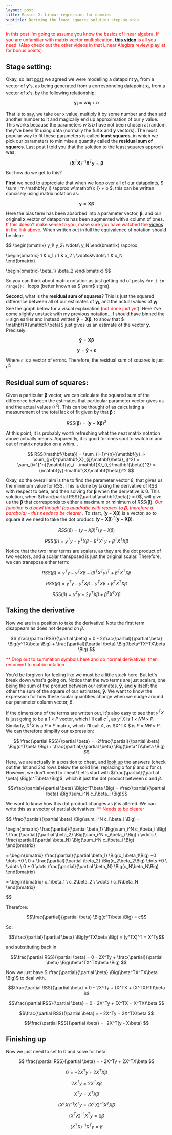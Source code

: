 ```yaml
---
layout: post
title: Basics 2. Linear regression for dummies
subtitle: Deriving the least squares solution step-by-step
---
```


<span style="color:red"> In this post I'm going to assume you know the basics of linear algebra. If you are unfamiliar
 with matrix vector multiplication, [**this video**](https://www.youtube.com/watch?v=qGhfoT807l0) is all you need. (Also check out the
 other videos in that Linear Alegbra review playlist for bonus points) </span>
 
## Stage setting:
 
Okay, so last [post](../2017-01-02-lines-of-best-fit) we agreed we were modelling a datapoint $\mathbf{y}_i$, from a vector of $\mathbf{y}$'s, as being
generated from a corresponding datapoint $\mathbf{x}_i$, from a vector of $\mathbf{x}$'s, by the following relationship:

$$ \mathbf{y_i} \approx  w\mathbf{x_i} + b $$

That is to say, we take our x value, multiply it by some number and then add another number to it and magically end
 up approximation of our y value. This works because the parameters $w$ & $b$ have not been chosen
 at random, they've been fit using data (normally the full $\mathbf{x}$ and $\mathbf{y}$ vectors). The most popular way to fit these parameters is called **least squares**, in which
 we pick our parameters to minimise a quantity called the **residual sum of squares**. Last post I told you that the
 solution to the least squares approch was: 
  
$$ (\mathbf{X}^T\mathbf{X})^{-1}\mathbf{X}^{T}\mathbf{y} = \mathbf{\beta} $$

But how do we get to this?

**First** we need to appreciate that when we loop over all of our datapoints, $ \sum_i^n \mathbf{y_i} \approx  w\mathbf{x_i} + b $,
this can be written concisely using matrix notation as:

$$ \mathbf{y} \approx \mathbf{X}\mathbf{\beta} $$ 

Here the bias term has been absorbed into a parameter vector, $\mathbf{\beta}$, and our original $\mathbf{x}$ vector of datapoints
has been augmented with a column of ones. <span style="color:red"> If this doesn't make sense to you, make sure you have watched the [videos](https://www.youtube.com/watch?v=qGhfoT807l0)
in the link above</span>. When written out in full the equivalence of notation should be clear:

$$
\begin{bmatrix} y_1\\ y_2\\ \vdots\\ y_N \end{bmatrix} \approx 

\begin{bmatrix}
  1   & x_1  \\
  1  & x_2   \\
  \vdots&\vdots\\
  1   & x_N   
\end{bmatrix}

\begin{bmatrix}
\beta_1\\
\beta_2
\end{bmatrix}
$$

So you can think about matrix notation as just getting rid of pesky ```for i in range(): ``` loops (better known as $ \sum$ signs).

**Second**, what is the **residual sum of squares**? This is just the squared difference between all of our estimates of $\mathbf{y_i}$,
 and the actual values of $\mathbf{y_i}$. See the graph below for a visual explanation (<span style="color:red">not done just yet</span>)!
  Here I've come slightly unstuck with my previous notation... I should have binned the $\approx$ sign earlier and instead written $\mathbf{\hat{y}} = \mathbf{X}\mathbf{\beta}$,
to show that $ \mathbf{X}\mathbf{\beta}$ just gives us an estimate of the vector $\mathbf{y}$. Precisely:
 
 $$\mathbf{\hat{y}} = \mathbf{X}\mathbf{\beta}$$
 
 $$ \mathbf{y} = \mathbf{\hat{y}} + \mathbf{\epsilon} $$
 
 Where $\epsilon$ is a vector of errors. Therefore, the residual sum of squares is just $\epsilon ^2$!

## Residual sum of squares:
Given a particular $\mathbf{\beta}$ vector, we can calculate the squared sum of the difference between the
estimates that particular parameter vector gives us and the actual values ($\epsilon ^2$). This can be thought of as
 calculating a measurement of the total lack of fit given by that $\mathbf{\beta}$ :

$$ RSS(\mathbf{\beta}) = (\mathbf{y}-\mathbf{X}\mathbf{\beta})^2 $$

At this point, it is probably worth refreshing what the neat matrix notation above actually means. Apparently, it is 
good for ones soul to switch in and out of matrix notation on a whim...

$$ 
RSS(\mathbf{\beta}) = \sum_{i=1}^{n}{(\mathbf{y}_i-\sum_{j=1}^p\mathbf{X}_{ij}\mathbf{\beta}_j)^2}
 = \sum_{i=1}^n{(\mathbf{y}_i - \mathbf{X}_{i,:}\mathbf{\beta})^2} = (\mathbf{y}-\mathbf{X}\mathbf{\beta})^2
$$

Okay, so the overall aim is the to find the parameter vector $\beta$, that gives us the minimum value for RSS. This is done by taking the 
derivative of RSS with respect to beta, and then solving for $\mathbf{\beta}$ when the derivative is 0. This solution, when
  $\frac{\partial RSS}{\partial \mathbf{\beta}} = 0$, will give us the $\mathbf{\beta}$ that corresponds to either a 
 maximum or minimum of $RSS(\mathbf{\beta})$.<span style="color:red"> *Our function is a bowl though! (as quadratic with respect to $\mathbf{\beta}$,
  therefore a parabola) - this needs to be clearer*</span> . To start, $(\mathbf{y}-\mathbf{X}\mathbf{\beta})$ is a vector, so to square it we need to take the dot product:
 $(\mathbf{y}-\mathbf{X}\mathbf{\beta})^T(\mathbf{y}-\mathbf{X}\mathbf{\beta})$.
  

$$ RSS(\beta) = (y-X\beta)^T(y-X\beta) $$


$$ RSS(\beta)=  y^Ty - y^TX\beta -\beta^TX^Ty +\beta^TX^TX\beta  $$

Notice that the two inner terms are scalars, as they are the dot product of two vectors, and a scalar transposed is just
 the original scalar. Therefore, we can transpose either term:
 
$$ RSS(\beta) = y^Ty - y^TX\beta - (\beta^TX^Ty)^T +\beta^TX^TX\beta  $$


$$ RSS(\beta) =  y^Ty - y^TX\beta - y^TX\beta +\beta^TX^TX\beta  $$


$$ RSS(\beta) =  y^Ty - 2y^TX\beta +\beta^TX^TX\beta  $$

## Taking the derivative 
Now we are in a position to take the derivative! Note the first term disappears as does not depend on $\beta$. 

$$ \frac{\partial RSS}{\partial \beta} = 0 - 2\frac{\partial}{\partial \beta} \Big(y^TX\beta \Big) + \frac{\partial}{\partial \beta} \Big(\beta^TX^TX\beta \Big) $$

<span style="color:red"> ** Drop out to summation symbols here and do normal derivatives, then reconvert to matrix notation </span>

You'd be forgiven for feeling like we must be a little stuck here. But let's break down what's going on. Notice that
the two terms are just scalars, one being the sum of the product between our estimates, $\mathbf{\hat{y}}$, and $\mathbf{y}$ itself;
the other the sum of the square of our estimates, $\mathbf{\hat{y}}$. We want to know the expression for how these scalar
quantities change when we nudge around our parameter column vector, $\beta$.


If the dimensions of the terms are written out, it's also easy to see that $y^TX$ is just going to be a $1\times P$ vector, which I'll call 
$c^T$, as $y^TX$ is $1\times N N\times P$. Similarly, $X^TX$ is a $P\times P$ matrix, which I'll call $A$, as $X^TX \$ is
 $P\times N N \times P$. We can therefore simplify our expression:
  
$$ \frac{\partial RSS}{\partial \beta} = -2\frac{\partial}{\partial \beta} \Big(c^T\beta \Big) + \frac{\partial}{\partial \beta} \Big(\beta^TA\beta \Big) $$

Here, we are actually in a position to cheat, and [look up](https://en.wikipedia.org/wiki/Matrix_calculus#Scalar-by-vector_identities) the
answers (check out the 1st and 3rd rows below the solid line, replacing $x$ for $\beta$ and $a$ for $c$). However, we don't need to cheat! Let's
start with $\frac{\partial}{\partial \beta} \Big(c^T\beta \Big)$, which it just the dot product between $c$ and $\beta$. 

$$\frac{\partial}{\partial \beta} \Big(c^T\beta \Big) =  \frac{\partial}{\partial \beta} \Big(\sum_i^N c_i\beta_i \Big)$$

We want to know how this dot product changes as $\beta$ is altered. We can write this as a vector of partial derivatives:
<span style="color:red"> ** Needs to be clearer </span>

$$
\frac{\partial}{\partial \beta} \Big(\sum_i^N c_i\beta_i \Big) = 

\begin{bmatrix}
 \frac{\partial}{\partial \beta_1} \Big(\sum_i^N c_i\beta_i \Big)  \\
 \frac{\partial}{\partial \beta_2} \Big(\sum_i^N c_i\beta_i \Big)   \\
  \vdots \\
  \frac{\partial}{\partial \beta_N} \Big(\sum_i^N c_i\beta_i \Big)  
\end{bmatrix}

= \begin{bmatrix}
 \frac{\partial}{\partial \beta_1} \Big(c_1\beta_1\Big) +0 \dots +0   \\
 0 + \frac{\partial}{\partial \beta_2} \Big(c_2\beta_2\Big)  \dots +0    \\
  \vdots \\
 0 + 0 \dots  \frac{\partial}{\partial \beta_N} \Big(c_N\beta_N\Big)  
\end{bmatrix}

= \begin{bmatrix}
 c_1\beta_1  \\
 c_2\beta_2 \\
  \vdots \\
 c_N\beta_N 
\end{bmatrix}

$$

Therefore:

$$\frac{\partial}{\partial \beta} \Big(c^T\beta \Big) =  c$$

So:

$$\frac{\partial}{\partial \beta} \Big(y^TX\beta \Big) =  (y^TX)^T = X^Ty$$

and substituting back in

$$\frac{\partial RSS}{\partial \beta} = 0 - 2X^Ty + \frac{\partial}{\partial \beta} \Big(\beta^TX^TX\beta \Big) $$

Now we just have $ \frac{\partial}{\partial \beta} \Big(\beta^TX^TX\beta \Big)$ to deal with.


$$\frac{\partial RSS}{\partial \beta} = 0 - 2X^Ty + (X^TX + (X^TX)^T)\beta $$

$$\frac{\partial RSS}{\partial \beta} = 0 - 2X^Ty + (X^TX + X^TX)\beta $$

$$\frac{\partial RSS}{\partial \beta} = - 2X^Ty + 2X^TX\beta $$

$$\frac{\partial RSS}{\partial \beta} = -2X^T(y - X\beta) $$

## Finishing up 
Now we just need to set to 0 and solve for beta:

$$ \frac{\partial RSS}{\partial \beta} = - 2X^Ty + 2X^TX\beta $$

$$ 0 = - 2X^Ty + 2X^TX\beta $$

$$ 2X^Ty = 2X^TX\beta $$

$$ X^Ty = X^TX\beta $$

$$ (X^TX)^{-1}X^Ty = (X^TX)^{-1}X^TX\beta $$ 

$$ (X^TX)^{-1}X^Ty = \mathbb{1}\beta $$

$$ (X^TX)^{-1}X^Ty = \beta $$